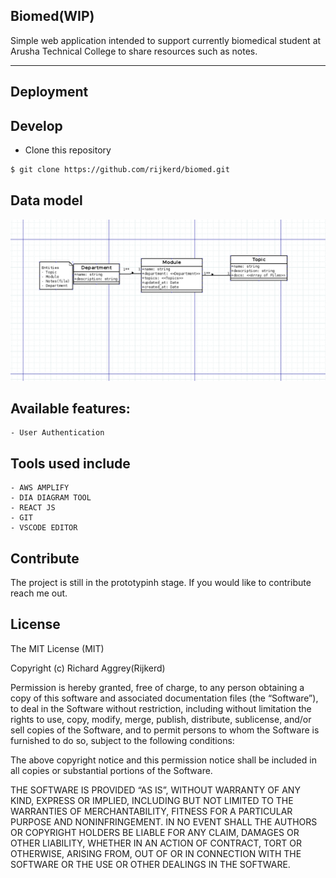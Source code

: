 ## Biomed(WIP)

Simple web application intended to support currently biomedical student at Arusha Technical College to share resources such as notes.

---

## Deployment

## Develop

- Clone this repository

```sh
$ git clone https://github.com/rijkerd/biomed.git
```

## Data model

![BIOMED Context Diagram](./docs/domain.png)

## Available features:

    - User Authentication

## Tools used include

    - AWS AMPLIFY
    - DIA DIAGRAM TOOL
    - REACT JS
    - GIT
    - VSCODE EDITOR

## Contribute

The project is still in the prototypinh stage. If you would like to contribute reach me out.

## License

The MIT License (MIT)

Copyright (c) Richard Aggrey(Rijkerd)

Permission is hereby granted, free of charge, to any person obtaining a copy of this software and associated documentation files (the “Software”), to deal in the Software without restriction, including without limitation the rights to use, copy, modify, merge, publish, distribute, sublicense, and/or sell copies of the Software, and to permit persons to whom the Software is furnished to do so, subject to the following conditions:

The above copyright notice and this permission notice shall be included in all copies or substantial portions of the Software.

THE SOFTWARE IS PROVIDED “AS IS”, WITHOUT WARRANTY OF ANY KIND, EXPRESS OR IMPLIED, INCLUDING BUT NOT LIMITED TO THE WARRANTIES OF MERCHANTABILITY, FITNESS FOR A PARTICULAR PURPOSE AND NONINFRINGEMENT. IN NO EVENT SHALL THE AUTHORS OR COPYRIGHT HOLDERS BE LIABLE FOR ANY CLAIM, DAMAGES OR OTHER LIABILITY, WHETHER IN AN ACTION OF CONTRACT, TORT OR OTHERWISE, ARISING FROM, OUT OF OR IN CONNECTION WITH THE SOFTWARE OR THE USE OR OTHER DEALINGS IN THE SOFTWARE.
